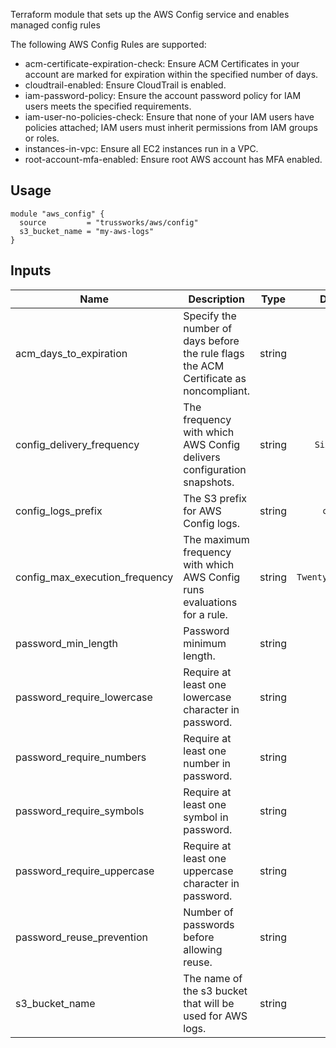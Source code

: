 Terraform module that sets up the AWS Config service and enables managed config rules

The following AWS Config Rules are supported:

* acm-certificate-expiration-check: Ensure ACM Certificates in your account are marked for expiration within the specified number of days.
* cloudtrail-enabled: Ensure CloudTrail is enabled.
* iam-password-policy: Ensure the account password policy for IAM users meets the specified requirements.
* iam-user-no-policies-check: Ensure that none of your IAM users have policies attached; IAM users must inherit permissions from IAM groups or roles.
* instances-in-vpc: Ensure all EC2 instances run in a VPC.
* root-account-mfa-enabled: Ensure root AWS account has MFA enabled.

## Usage

    module "aws_config" {
      source         = "trussworks/aws/config"
      s3_bucket_name = "my-aws-logs"
    }



## Inputs

| Name | Description | Type | Default | Required |
|------|-------------|:----:|:-----:|:-----:|
| acm_days_to_expiration | Specify the number of days before the rule flags the ACM Certificate as noncompliant. | string | `15` | no |
| config_delivery_frequency | The frequency with which AWS Config delivers configuration snapshots. | string | `Six_Hours` | no |
| config_logs_prefix | The S3 prefix for AWS Config logs. | string | `config` | no |
| config_max_execution_frequency | The maximum frequency with which AWS Config runs evaluations for a rule. | string | `TwentyFour_Hours` | no |
| password_min_length | Password minimum length. | string | `12` | no |
| password_require_lowercase | Require at least one lowercase character in password. | string | `true` | no |
| password_require_numbers | Require at least one number in password. | string | `true` | no |
| password_require_symbols | Require at least one symbol in password. | string | `true` | no |
| password_require_uppercase | Require at least one uppercase character in password. | string | `true` | no |
| password_reuse_prevention | Number of passwords before allowing reuse. | string | `1` | no |
| s3_bucket_name | The name of the s3 bucket that will be used for AWS logs. | string | - | yes |

